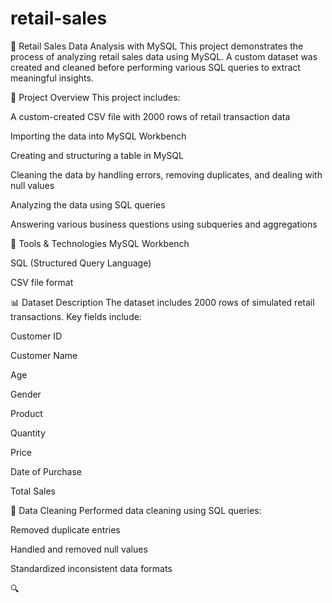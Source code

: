 # retail-sales
🛒 Retail Sales Data Analysis with MySQL
This project demonstrates the process of analyzing retail sales data using MySQL. A custom dataset was created and cleaned before performing various SQL queries to extract meaningful insights.

📂 Project Overview
This project includes:

A custom-created CSV file with 2000 rows of retail transaction data

Importing the data into MySQL Workbench

Creating and structuring a table in MySQL

Cleaning the data by handling errors, removing duplicates, and dealing with null values

Analyzing the data using SQL queries

Answering various business questions using subqueries and aggregations

🧰 Tools & Technologies
MySQL Workbench

SQL (Structured Query Language)

CSV file format

📊 Dataset Description
The dataset includes 2000 rows of simulated retail transactions. Key fields include:

Customer ID

Customer Name

Age

Gender

Product

Quantity

Price

Date of Purchase

Total Sales

🧹 Data Cleaning
Performed data cleaning using SQL queries:

Removed duplicate entries

Handled and removed null values

Standardized inconsistent data formats

🔍
